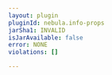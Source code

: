 ```yaml
---
layout: plugin
pluginId: nebula.info-props
jarSha1: INVALID
isJarAvailable: false
error: NONE
violations: []

---
```

